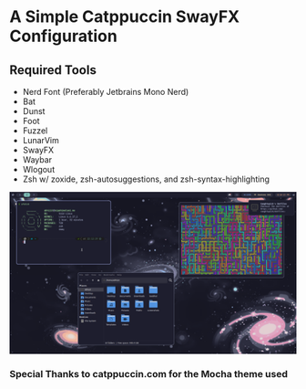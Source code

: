 # A Simple Catppuccin SwayFX Configuration

## Required Tools
- Nerd Font (Preferably Jetbrains Mono Nerd) 
- Bat
- Dunst
- Foot
- Fuzzel
- LunarVim
- SwayFX
- Waybar
- Wlogout
- Zsh w/ zoxide, zsh-autosuggestions, and zsh-syntax-highlighting

![Void_SwayFX_Configuration](https://github.com/caughtquick/dotfiles/blob/main/Pictures/void-setup.png?raw=true)

### Special Thanks to catppuccin.com for the Mocha theme used
